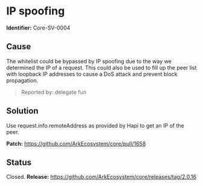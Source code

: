 # IP spoofing
**Identifier:** Core-SV-0004

## Cause
The whitelist could be bypassed by IP spoofing due to the way we determined the IP of a request. This could also be used to fill up the peer list with loopback IP addresses to cause a DoS attack and prevent block propagation.

>Reported by: delegate fun

## Solution
Use request.info.remoteAddress as provided by Hapi to get an IP of the peer.

**Patch:** https://github.com/ArkEcosystem/core/pull/1658

## Status
Closed.
**Release:** https://github.com/ArkEcosystem/core/releases/tag/2.0.16


